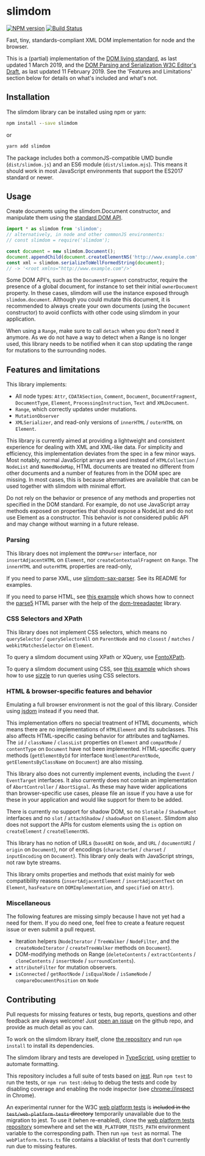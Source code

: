 # slimdom

[![NPM version](https://badge.fury.io/js/slimdom.svg)](https://badge.fury.io/js/slimdom)
[![Build Status](https://travis-ci.org/bwrrp/slimdom.js.svg?branch=master)](https://travis-ci.org/bwrrp/slimdom.js)

Fast, tiny, standards-compliant XML DOM implementation for node and the browser.

This is a (partial) implementation of the [DOM living standard][domstandard], as last updated 1 March 2019, and the [DOM Parsing and Serialization W3C Editor's Draft][domparsing], as last updated 11 February 2019. See the 'Features and Limitations' section below for details on what's included and what's not.

[domstandard]: https://dom.spec.whatwg.org/
[domparsing]: https://w3c.github.io/DOM-Parsing/

## Installation

The slimdom library can be installed using npm or yarn:

```bat
npm install --save slimdom
```

or

```bat
yarn add slimdom
```

The package includes both a commonJS-compatible UMD bundle (`dist/slimdom.js`) and an ES6 module (`dist/slimdom.mjs`). This means it should work in most JavaScript environments that support the ES2017 standard or newer.

## Usage

Create documents using the slimdom.Document constructor, and manipulate them using the [standard DOM API][domstandard].

```javascript
import * as slimdom from 'slimdom';
// alternatively, in node and other commonJS environments:
// const slimdom = require('slimdom');

const document = new slimdom.Document();
document.appendChild(document.createElementNS('http://www.example.com', 'root'));
const xml = slimdom.serializeToWellFormedString(document);
// -> '<root xmlns="http://www.example.com"/>'
```

Some DOM API's, such as the `DocumentFragment` constructor, require the presence of a global document, for instance to set their initial `ownerDocument` property. In these cases, slimdom will use the instance exposed through `slimdom.document`. Although you could mutate this document, it is recommended to always create your own documents (using the `Document` constructor) to avoid conflicts with other code using slimdom in your application.

When using a `Range`, make sure to call `detach` when you don't need it anymore. As we do not have a way to detect when a Range is no longer used, this library needs to be notified when it can stop updating the range for mutations to the surrounding nodes.

## Features and limitations

This library implements:

-   All node types: `Attr`, `CDATASection`, `Comment`, `Document`, `DocumentFragment`, `DocumentType`, `Element`, `ProcessingInstruction`, `Text` and `XMLDocument`.
-   `Range`, which correctly updates under mutations.
-   `MutationObserver`
-   `XMLSerializer`, and read-only versions of `innerHTML` / `outerHTML` on `Element`.

This library is currently aimed at providing a lightweight and consistent experience for dealing with XML and XML-like data. For simplicity and efficiency, this implementation deviates from the spec in a few minor ways. Most notably, normal JavaScript arrays are used instead of `HTMLCollection` / `NodeList` and `NamedNodeMap`, HTML documents are treated no different from other documents and a number of features from in the DOM spec are missing. In most cases, this is because alternatives are available that can be used together with slimdom with minimal effort.

Do not rely on the behavior or presence of any methods and properties not specified in the DOM standard. For example, do not use JavaScript array methods exposed on properties that should expose a NodeList and do not use Element as a constructor. This behavior is _not_ considered public API and may change without warning in a future release.

### Parsing

This library does not implement the `DOMParser` interface, nor `insertAdjacentHTML` on `Element`, nor `createContextualFragment` on `Range`. The `innerHTML` and `outerHTML` properties are read-only,

If you need to parse XML, use [slimdom-sax-parser][slimdom-sax-parser]. See its README for examples.

If you need to parse HTML, see [this example][parse5-example] which shows how to connect the [parse5][parse5] HTML parser with the help of the [dom-treeadapter][dom-treeadapter] library.

### CSS Selectors and XPath

This library does not implement CSS selectors, which means no `querySelector` / `querySelectorAll` on `ParentNode` and no `closest` / `matches` / `webkitMatchesSelector` on `Element`.

To query a slimdom document using XPath or XQuery, use [FontoXPath][fontoxpath].

To query a slimdom document using CSS, see [this example][sizzle-example] which shows how to use [sizzle][sizzle] to run queries using CSS selectors.

### HTML & browser-specific features and behavior

Emulating a full browser environment is not the goal of this library. Consider using [jsdom][jsdom] instead if you need that.

This implementation offers no special treatment of HTML documents, which means there are no implementations of `HTMLElement` and its subclasses. This also affects HTML-specific casing behavior for attributes and tagNames. The `id` / `className` / `classList` properties on `Element` and `compatMode` / `contentType` on `Document` have not been implemented. HTML-specific query methods (`getElementById` for interface `NonElementParentNode`, `getElementsByClassName` on `Document`) are also missing.

This library also does not currently implement events, including the `Event` / `EventTarget` interfaces. It also currently does not contain an implementation of `AbortController` / `AbortSignal`. As these may have wider applications than browser-specific use cases, please file an issue if you have a use for these in your application and would like support for them to be added.

There is currently no support for shadow DOM, so no `Slotable` / `ShadowRoot` interfaces and no `slot` / `attachShadow` / `shadowRoot` on `Element`. Slimdom also does not support the APIs for custom elements using the `is` option on `createElement` / `createElementNS`.

This library has no notion of URLs (`baseURI` on `Node`, and `URL` / `documentURI` / `origin` on `Document`), nor of encodings (`characterSet` / `charset` / `inputEncoding` on `Document`). This library only deals with JavaScript strings, not raw byte streams.

This library omits properties and methods that exist mainly for web compatibility reasons (`insertAdjacentElement` / `insertAdjacentText` on `Element`, `hasFeature` on `DOMImplementation`, and `specified` on `Attr`).

### Miscellaneous

The following features are missing simply because I have not yet had a need for them. If you do need one, feel free to create a feature request issue or even submit a pull request.

-   Iteration helpers (`NodeIterator` / `TreeWalker` / `NodeFilter`, and the `createNodeIterator` / `createTreeWalker` methods on `Document`).
-   DOM-modifying methods on Range (`deleteContents` / `extractContents` / `cloneContents` / `insertNode` / `surroundContents`).
-   `attributeFilter` for mutation observers.
-   `isConnected` / `getRootNode` / `isEqualNode` / `isSameNode` / `compareDocumentPosition` on `Node`

[slimdom-sax-parser]: https://github.com/wvbe/slimdom-sax-parser
[fontoxpath]: https://github.com/FontoXML/fontoxpath/
[parse5-example]: https://github.com/bwrrp/slimdom.js/tree/master/test/examples/parse5
[parse5]: https://github.com/inikulin/parse5
[dom-treeadapter]: https://github.com/RReverser/dom-treeadapter
[sizzle-example]: https://github.com/bwrrp/slimdom.js/tree/master/test/examples/sizzle
[sizzle]: https://github.com/jquery/sizzle
[jsdom]: https://github.com/jsdom/jsdom

## Contributing

Pull requests for missing features or tests, bug reports, questions and other feedback are always welcome! Just [open an issue](https://github.com/bwrrp/slimdom.js/issues/new) on the github repo, and provide as much detail as you can.

To work on the slimdom library itself, clone [the repository](https://github.com/bwrrp/slimdom.js) and run `npm install` to install its dependencies.

The slimdom library and tests are developed in [TypeScript](https://www.typescriptlang.org/), using [prettier](https://github.com/prettier/prettier) to automate formatting.

This repository includes a full suite of tests based on [jest](https://facebook.github.io/jest/). Run `npm test` to run the tests, or `npm run test:debug` to debug the tests and code by disabling coverage and enabling the node inspector (see [chrome://inspect](chrome://inspect) in Chrome).

An experimental runner for the W3C [web platform tests](http://web-platform-tests.org/) is <s>included in the `test/web-platform-tests` directory</s> temporarily unavailable due to the migration to jest. To use it (when re-enabled), clone the [web platform tests repository](https://github.com/w3c/web-platform-tests) somewhere and set the `WEB_PLATFORM_TESTS_PATH` environment variable to the corresponding path. Then run `npm test` as normal. The `webPlatform.tests.ts` file contains a blacklist of tests that don't currently run due to missing features.
